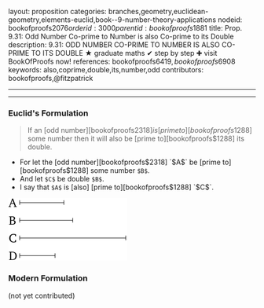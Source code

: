 layout: proposition
categories: branches,geometry,euclidean-geometry,elements-euclid,book--9-number-theory-applications
nodeid: bookofproofs$2076
orderid: 3000
parentid: bookofproofs$1881
title: Prop. 9.31: Odd Number Co-prime to Number is also Co-prime to its Double
description: 9.31: ODD NUMBER CO-PRIME TO NUMBER IS ALSO CO-PRIME TO ITS DOUBLE &#9733; graduate maths &#10004; step by step &#10010; visit BookOfProofs now!
references: bookofproofs$6419,bookofproofs$6908
keywords: also,coprime,double,its,number,odd
contributors: bookofproofs,@fitzpatrick

---


---

### Euclid's Formulation

> If an [odd number][bookofproofs$2318] is [prime to][bookofproofs$1288] some number then it will also be [prime to][bookofproofs$1288] its double.
* For let the [odd number][bookofproofs$2318] `$A$` be [prime to][bookofproofs$1288] some number `$B$`.
* And let `$C$` be double `$B$`.
* I say that `$A$` is [also] [prime to][bookofproofs$1288] `$C$`.

![fig31e](https://github.com/bookofproofs/bookofproofs.github.io/blob/main/_sources/_assets/images/euclid/Book09/fig31e.png?raw=true)



### Modern Formulation

(not yet contributed)
